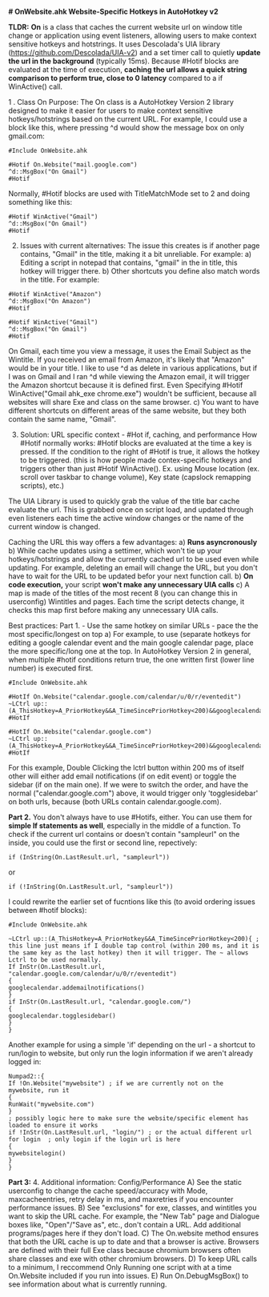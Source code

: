 **# OnWebsite.ahk Website-Specific Hotkeys in AutoHotkey v2**

**TLDR:** **On** is a class that caches the current website url on window title change or application using event listeners, allowing users to make context sensitive hotkeys and hotstrings. It uses Descolada's UIA library (https://github.com/Descolada/UIA-v2) and a set timer call to quietly **update the url in the background** (typically 15ms). Because #Hotif blocks are evaluated at the time of execution, **caching the url allows a quick string comparison to perform true, close to 0 latency** compared to a if WinActive() call. 

1 . Class On Purpose:
The On class is a AutoHotkey Version 2 library designed to make it easier for users to make context sensitive hotkeys/hotstrings based on the current URL. For example, I could use a block like this, where pressing ^d would show the message box on only gmail.com:
```
#Include OnWebsite.ahk

#Hotif On.Website("mail.google.com")
^d::MsgBox("On Gmail")
#Hotif
```

Normally, #Hotif blocks are used with TitleMatchMode set to 2 and doing something like this:

```
#Hotif WinActive("Gmail")
^d::MsgBox("On Gmail")
#Hotif
```
2. Issues with current alternatives:
The issue this creates is if another page contains, "Gmail" in the title, making it a bit unreliable. For example:
a) Editing a script in notepad that contains, "gmail" in the in title, this hotkey will trigger there.
b) Other shortcuts you define also match words in the title. For example: 
```
#Hotif WinActive("Amazon")
^d::MsgBox("On Amazon")
#Hotif

#Hotif WinActive("Gmail")
^d::MsgBox("On Gmail")
#Hotif
```
On Gmail, each time you view a message, it uses the Email Subject as the Wintitle. If you received an email from Amazon, it's likely that "Amazon" 
would be in your title. I like to use ^d as delete in various applications, but if I was on Gmail and I ran ^d while viewing the Amazon email, it will trigger the Amazon shortcut because it is defined first. Even Specifying #Hotif WinActive("Gmail ahk_exe chrome.exe") wouldn't be sufficient, because all websites will share Exe and class on the same browser. 
c) You want to have different shortcuts on different areas of the same website, but they both contain the same name, "Gmail". 

3. Solution: URL specific context - #Hot if, caching, and performance
How #Hotif normally works:
#Hotif blocks are evaluated at the time a key is pressed. If the condition to the right of #Hotif is true, it allows the hotkey to be triggered. (this is how people made contex-specific hotkeys and triggers other than just #Hotif WinActive(). Ex. using Mouse location (ex. scroll over taskbar to change volume), Key state (capslock remapping scripts), etc.)

The UIA Library is used to quickly grab the value of the title bar cache evaluate the url. This is grabbed once on script load, and updated  through even listeners each time the active window changes or the name of the current window is changed. 

Caching the URL this way offers a few advantages:
a) **Runs asyncronously**
b) While cache updates using a settimer, which won't tie up your hotkeys/hotstrings and allow the currently cached url to be used even while updating. For example, deleting an email will change the URL, but you don't have to wait for the URL to be updated befor your next function call. 
b) **On code execution,** your script **won't make any unnecessary UIA calls**
c) A map is made of the titles of the most recent 8 (you can change this in userconfig) Wintitles and pages. Each time the script detects change, it checks this map first before making any unnecessary UIA calls.

Best practices:
Part 1. - Use the same hotkey on similar URLs - pace the the most specific/longest on top
a) For example, to use (separate hotkeys for editing a google calendar event and the main google calendar page, place the more specific/long one at the top. In AutoHotkey Version 2 in general, when multiple #hotif conditions return true, the one written first (lower line number) is executed first. 
```
#Include OnWebsite.ahk

#HotIf On.Website("calendar.google.com/calendar/u/0/r/eventedit")
~LCtrl up::(A_ThisHotkey=A_PriorHotkey&&A_TimeSincePriorHotkey<200)&&googlecalendar.addemailnotifications()
#HotIf

#HotIf On.Website("calendar.google.com")
~LCtrl up::(A_ThisHotkey=A_PriorHotkey&&A_TimeSincePriorHotkey<200)&&googlecalendar.togglesidebar()
#HotIf
```
For this example, Double Clicking the lctrl button within 200 ms of itself other will either add email notifications (if on edit event) or toggle the sidebar (if on the main one). If we were to switch the order, and have the normal ("calendar.google.com") above, it would trigger only 'togglesidebar' on both urls, because (both URLs contain calendar.google.com). 


**Part 2.** You don't always have to use #Hotifs, either. You can use them for **simple If statements as well**, especially in the middle of a function. To check if the current url contains or doesn't contain "sampleurl" on the inside, you could use the first or second line, repectively:
```
if (InString(On.LastResult.url, "sampleurl"))
```
or 
```
if (!InString(On.LastResult.url, "sampleurl"))
```

I could rewrite the earlier set of fucntions like this (to avoid ordering issues between #hotif blocks):  
```
#Include OnWebsite.ahk

~LCtrl up::(A_ThisHotkey=A_PriorHotkey&&A_TimeSincePriorHotkey<200){ ; this line just means if I double tap control (within 200 ms, and it is the same key as the last hotkey) then it will trigger. The ~ allows Lctrl to be used normally. 
If InStr(On.LastResult.url, "calendar.google.com/calendar/u/0/r/eventedit")
{
googlecalendar.addemailnotifications()
}
if InStr(On.LastResult.url, "calendar.google.com/") 
{
googlecalendar.togglesidebar()
}
}
```
Another example for using a simple 'if' depending on the url - a shortcut to run/login to website, but only run the login information if we aren't already logged in:
```
Numpad2::{
If !On.Website("mywebsite") ; if we are currently not on the mywebsite, run it
{
RunWait("mywebsite.com")
}
; possibly logic here to make sure the website/specific element has loaded to ensure it works
if !InStr(On.LastResult.url, "login/") ; or the actual different url for login  ; only login if the login url is here
{
mywebsitelogin()
}
}
```

**Part 3:**
4. Additional information: Config/Performance
A) See the static userconfig to change the cache speed/accuracy with Mode, maxcacheentries, retry delay in ms, and maxretries if you encounter performance issues.
B) See "exclusions" for exe, classes, and wintitles you want to skip the URL cache. For example, the "New Tab" page and Dialogue boxes like, "Open"/"Save as", etc., don't contain a URL. Add additional programs/pages here if they don't load.
C) The On.website method ensures that both the URL cache is up to date and that a browser is active. Browsers are defined with their full Exe class because chromium browsers often share classes and exe with other chromium browsers. 
D) To keep URL calls to a minimum, I reccommend Only Running one script with at a time On.Website included if you run into issues. 
E) Run On.DebugMsgBox() to see information about what is currently running. 
